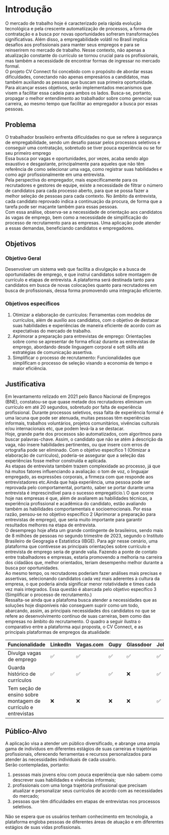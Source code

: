 # Introdução

O mercado de trabalho hoje é caracterizado pela rápida evolução tecnológica e pela crescente automatiização de processos, a forma de contratação e a busca por novas oportunidades sofreram transformações significativas. Além disso, a empregabilidade volátil no Brasil implica desafios aos profissionais para manter seus empregos e para se reinserirem no mercado de trabalho. Nesse contexto, não apenas a atualização constante do currículo se tornou crucial para os profissionais, mas também a necessidade de encontrar formas de ingressar no mercado formal. \
O projeto CV Connect foi concebido com o propósito de abordar essas dificuldades, conectando não apenas empresários a candidatos, mas também auxiliando as pessoas que buscam sua primeira oportunidade. Para alcançar esses objetivos, serão implementados mecanismos que visem a facilitar essa cadeia para ambos os lados. Busca-se, portanto, propagar o melhor entendimento ao trabalhador sobre como gerenciar sua carreira, ao mesmo tempo que facilitar ao empregador a busca por essas pessoas.

## Problema

O trabalhador brasileiro enfrenta dificuldades no que se refere à segurança de empregabilidade, sendo um desafio passar pelos processos seletivos e conseguir uma contratação, sobretudo se tiver pouca experiência ou se for seu primeiro emprego\
Essa busca por vagas e oportunidades, por vezes, acaba sendo algo exaustivo e desgastante, principalmente para aqueles que não têm referência de como selecionar uma vaga, como registrar suas habilidades e como agir profissionalmente em uma entrevista.\
Pela perspectiva do empregador, mais especificamente para os recrutadores e gestores de equipe, existe a necessidade de filtrar o número de candidatos para cada processo aberto, para que se possa fazer a melhor seleção de pessoas para cada contexto. No âmbito da entrevista, cada candidato reprovado indica a continuação da procura, de forma que a tarefa pode ser maçante também para essas pessoas.\
Com essa análise, observa-se a necessidade de orientação aos candidatos às vagas de emprego, bem como a necessidade de simplificação do processo de recrutamento para as empresas. Uma aplicação pode atender a essas demandas, beneficiando candidatos e empregadores.

## Objetivos

### Objetivo Geral
Desenvolver um sistema web que facilita a divulgação e a busca de oportunidades de emprego, e que instrui candidatos sobre montagem de currículo e etapas de entrevista. A plataforma será destinada tanto para candidatos em busca de novas colocações quanto para recrutadores em busca de profissionais, dessa forma promovendo uma integração eficiente.

### Objetivos específicos
1. Otimizar a elaboração de currículos: Ferramentas com modelos de currículos, além de auxílio aos candidatos, com o objetivo de destacar suas habilidades e experiências de maneira eficiente de acordo com as expectativas do mercado de trabalho.
2. Aprimorar a preparação para entrevistas de emprego: Orientações sobre como se apresentar de forma eficaz durante as entrevistas de emprego, abordando desde linguagem corporal e soft skills até estratégias de comunicação assertiva.
3. Simplificar o processo de recrutamento: Funcionalidades que simplificam o processo de seleção visando a economia de tempo e maior eficiência.


## Justificativa

Em levantamento relizado em 2021 pelo Banco Nacional de Empregos (BNE), constatou-se que quase metade dos recrutadores eliminam um currículo em até 20 segundos, sobretudo por falta de experiência profissional. Durante processos seletivos, essa falta de experiência formal é uma lacuna que pode ser atenuada, muitas pessoas têm experiências informais, trabalhos voluntários, projetos comunitários, vivências culturais e/ou internacionais etc, que podem levá-la a se destacar.\
Hoje, grande parte dos processos  são automatizados, com algoritmos para buscar palavras-chave. Assim, o candidato que não se atém à descrição da vaga, não insere habilidades pertinentes, ou que insere com erros de ortografia pode ser eliminado. Com o objetivo específico 1 (Otimizar a elaboração de currículos), poderia-se assegurar que a seleção das experiências fosse melhor construída e aplicada.\
As etapas de entrevista também trazem complexidade ao processo, já que há muitos fatores influenciando a avaliação: o tom de voz, o linguajar empregado, as expressões corporais, a firmeza com que responde aos entrevistadores etc.Ainda que haja experiência, uma pessoa pode ser reprovada pelo comportamental, portanto, saber se portar durante uma entrevista é imprescindível para o sucesso empregatício.\ 
O que ocorre hoje nas empresas é que, além de avaliarem as habilidades técnicas, a experiência profissional e acadêmica do candidato, estão avaliando também as habilidades comportamentais e socioemocionais. Por essa razão, pensou-se no objetivo específico 2 (Aprimorar a preparação para entrevistas de emprego), que seria muito importante para garantir resultados melhores na etapa de entrevista.\
O desemprego hoje afeta um grande contingente de brasileiros, sendo mais de 8 milhões de pessoas no segundo trimestre de 2023, segundo o Instituto Brasileiro de Geogragia e Estatística (IBGE). Para agir nesse cenário, uma plataforma que contivesse as principais orientações sobre currículo e entrevista de emprego seria de grande valia. Fazendo a ponte de contato entre trabalhadores e empresas, estaria promovendo a melhoria na carreira dos cidadãos que, melhor orientados, teriam desempenho melhor durante a busca por oportunidades.\
Ao mesmo tempo, os recrutadores poderiam fazer análises mais precisas e assertivas, selecionando candidatos cada vez mais aderentes à cultura da empresa, o que poderia ainda significar menor rotatividade e times cada vez mais integrados. Essa questão é abarcada pelo objetivo específico 3 (Simplificar o processo de recrutamento.)\
Ressalta-se ainda que a platafoma busca atender a necessidades que as soluções hoje disponíveis não conseguem suprir como um todo, abarcando, assim, as principais necessidades dos candidatos no que se refere ao desenvolvimento contínuo de suas carreiras, bem como das empresas no âmbito do recrutamento. O quadro a seguir ilustra o comparativo entre a plataforma aqui proposta, o CV Connect, e as principais plataformas de empregos da atualidade:

| Funcionalidade | LinkedIn | Vagas.com | Gupy | Glassdoor | Jobify
| --- | --- | --- | --- | --- | --- |
| Divulga vagas de emprego | ✅ | ✅ | ✅ | ✅ | ✅ |
| Guarda histórico de currículos  | ✅ | ✅ | ✅ | ❌ | ✅ |
| Tem seção de ensino sobre montagem de currículo e entrevistas | ❌ | ❌ | ❌ | ❌ | ✅ |



## Público-Alvo

A aplicação visa a atender um público diversificado, e abrange uma ampla gama de indivíduos em diferentes estágios de suas carreiras e trajetórias profissionais, oferecendo ferramentas e recursos personalizados para atender às necessidades individuais de cada usuário.\
Serão contempladas, portanto:
1. pessoas mais jovens e/ou com pouca experiência que não sabem como descrever suas habilidades e vivências informais;
2. profissionais com uma longa trajetória profissional que precisam atualizar e personalizar seus currículos de acordo com as necessidades do mercado;
3. pessoas que têm dificuldades em etapas de entrevistas nos processos seletivos.

Não se espera que os usuários tenham conhecimento em tecnologia, a plataforma engloba pessoas de diferentes áreas de atuação e em diferentes estágios de suas vidas profissionais.

